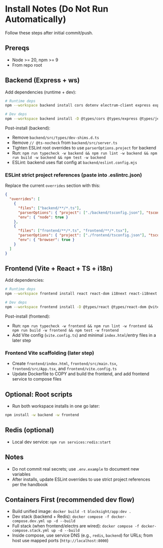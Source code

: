 # Install Notes (Do Not Run Automatically)

Follow these steps after initial commit/push.

## Prereqs
- Node >= 20, npm >= 9
- From repo root

## Backend (Express + ws)

Add dependencies (runtime + dev):

```bash
# Runtime deps
npm --workspace backend install cors dotenv electrum-client express express-rate-limit helmet ioredis pino ws zod

# Dev deps
npm --workspace backend install -D @types/cors @types/express @types/jest @types/node @types/supertest @types/ws eslint @eslint/js @eslint/eslintrc eslint-config-prettier @typescript-eslint/eslint-plugin @typescript-eslint/parser jest ts-jest prettier supertest ts-node tsconfig-paths typescript
```

Post-install (backend):
- Remove `backend/src/types/dev-shims.d.ts`
- Remove `// @ts-nocheck` from `backend/src/server.ts`
- Tighten ESLint root overrides to use `parserOptions.project` for backend
- Run: `npm run typecheck -w backend && npm run lint -w backend && npm run build -w backend && npm test -w backend`
 - ESLint: backend uses flat config at `backend/eslint.config.mjs`

### ESLint strict project references (paste into .eslintrc.json)

Replace the current `overrides` section with this:

```json
{
  "overrides": [
    {
      "files": ["backend/**/*.ts"],
      "parserOptions": { "project": ["./backend/tsconfig.json"], "tsconfigRootDir": "__dirname" },
      "env": { "node": true }
    },
    {
      "files": ["frontend/**/*.ts", "frontend/**/*.tsx"],
      "parserOptions": { "project": ["./frontend/tsconfig.json"], "tsconfigRootDir": "__dirname", "ecmaFeatures": { "jsx": true } },
      "env": { "browser": true }
    }
  ]
}
```

## Frontend (Vite + React + TS + i18n)

Add dependencies:

```bash
# Runtime deps
npm --workspace frontend install react react-dom i18next react-i18next

# Dev deps
npm --workspace frontend install -D @types/react @types/react-dom @vitejs/plugin-react eslint eslint-config-prettier @typescript-eslint/eslint-plugin @typescript-eslint/parser jest prettier typescript vite
```

Post-install (frontend):
- Run: `npm run typecheck -w frontend && npm run lint -w frontend && npm run build -w frontend && npm test -w frontend`
- Add Vite config (`vite.config.ts`) and minimal `index.html`/entry files in a later step

### Frontend Vite scaffolding (later step)
- Create `frontend/index.html`, `frontend/src/main.tsx`, `frontend/src/App.tsx`, and `frontend/vite.config.ts`
- Update Dockerfile to COPY and build the frontend, and add frontend service to compose files

## Optional: Root scripts
- Run both workspace installs in one go later:

```bash
npm install -w backend -w frontend
```

## Redis (optional)
- Local dev service: `npm run services:redis:start`

## Notes
- Do not commit real secrets; use `.env.example` to document new variables
- After installs, update ESLint overrides to use strict project references per the handbook

## Containers First (recommended dev flow)
- Build unified image: `docker build -t blocksight/app:dev .`
- Dev stack (backend + Redis): `docker compose -f docker-compose.dev.yml up -d --build`
- Full stack (when frontend/electrs are wired): `docker compose -f docker-compose.stack.yml up -d --build`
- Inside compose, use service DNS (e.g., `redis`, `backend`) for URLs; from host use mapped ports (`http://localhost:8000`)
